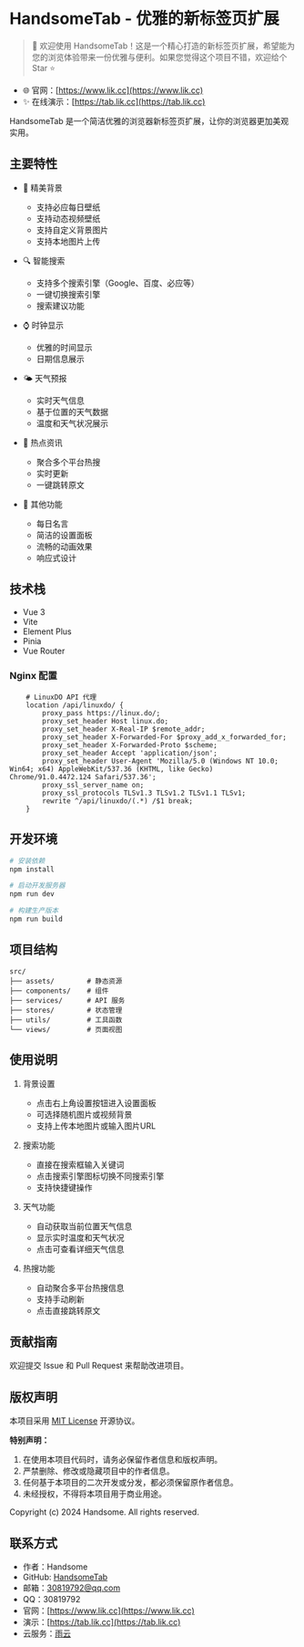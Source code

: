 # HandsomeTab - 优雅的新标签页扩展

> 👋 欢迎使用 HandsomeTab！这是一个精心打造的新标签页扩展，希望能为您的浏览体验带来一份优雅与便利。如果您觉得这个项目不错，欢迎给个 Star ⭐️

- 🌐 官网：[https://www.lik.cc](https://www.lik.cc)
- ✨ 在线演示：[https://tab.lik.cc](https://tab.lik.cc)

HandsomeTab 是一个简洁优雅的浏览器新标签页扩展，让你的浏览器更加美观实用。

## 主要特性

- 🎨 精美背景
  - 支持必应每日壁纸
  - 支持动态视频壁纸
  - 支持自定义背景图片
  - 支持本地图片上传

- 🔍 智能搜索
  - 支持多个搜索引擎（Google、百度、必应等）
  - 一键切换搜索引擎
  - 搜索建议功能

- ⌚ 时钟显示
  - 优雅的时间显示
  - 日期信息展示

- 🌤️ 天气预报
  - 实时天气信息
  - 基于位置的天气数据
  - 温度和天气状况展示

- 📰 热点资讯
  - 聚合多个平台热搜
  - 实时更新
  - 一键跳转原文

- 💫 其他功能
  - 每日名言
  - 简洁的设置面板
  - 流畅的动画效果
  - 响应式设计

## 技术栈

- Vue 3
- Vite
- Element Plus
- Pinia
- Vue Router
### Nginx 配置

```nginx
    # LinuxDO API 代理
    location /api/linuxdo/ {
        proxy_pass https://linux.do/;
        proxy_set_header Host linux.do;
        proxy_set_header X-Real-IP $remote_addr;
        proxy_set_header X-Forwarded-For $proxy_add_x_forwarded_for;
        proxy_set_header X-Forwarded-Proto $scheme;
        proxy_set_header Accept 'application/json';
        proxy_set_header User-Agent 'Mozilla/5.0 (Windows NT 10.0; Win64; x64) AppleWebKit/537.36 (KHTML, like Gecko) Chrome/91.0.4472.124 Safari/537.36';
        proxy_ssl_server_name on;
        proxy_ssl_protocols TLSv1.3 TLSv1.2 TLSv1.1 TLSv1;
        rewrite ^/api/linuxdo/(.*) /$1 break;
    }
```
## 开发环境

```bash
# 安装依赖
npm install

# 启动开发服务器
npm run dev

# 构建生产版本
npm run build
```

## 项目结构

```
src/
├── assets/        # 静态资源
├── components/    # 组件
├── services/      # API 服务
├── stores/        # 状态管理
├── utils/         # 工具函数
└── views/         # 页面视图
```

## 使用说明

1. 背景设置
   - 点击右上角设置按钮进入设置面板
   - 可选择随机图片或视频背景
   - 支持上传本地图片或输入图片URL

2. 搜索功能
   - 直接在搜索框输入关键词
   - 点击搜索引擎图标切换不同搜索引擎
   - 支持快捷键操作

3. 天气功能
   - 自动获取当前位置天气信息
   - 显示实时温度和天气状况
   - 点击可查看详细天气信息

4. 热搜功能
   - 自动聚合多平台热搜信息
   - 支持手动刷新
   - 点击直接跳转原文

## 贡献指南

欢迎提交 Issue 和 Pull Request 来帮助改进项目。

## 版权声明

本项目采用 [MIT License](LICENSE) 开源协议。

**特别声明：**
1. 在使用本项目代码时，请务必保留作者信息和版权声明。
2. 严禁删除、修改或隐藏项目中的作者信息。
3. 任何基于本项目的二次开发或分发，都必须保留原作者信息。
4. 未经授权，不得将本项目用于商业用途。

Copyright (c) 2024 Handsome. All rights reserved.

## 联系方式

- 作者：Handsome
- GitHub: [HandsomeTab](https://github.com/acanyo/HandsomeTab)
- 邮箱：30819792@qq.com
- QQ：30819792
- 官网：[https://www.lik.cc](https://www.lik.cc)
- 演示：[https://tab.lik.cc](https://tab.lik.cc)
- 云服务：[雨云](https://www.rainyun.com/handsome_)